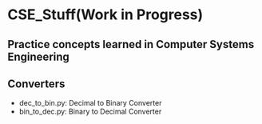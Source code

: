 # CSE_Stuff(Work in Progress)
## Practice concepts learned in Computer Systems Engineering 
## Converters
 - dec_to_bin.py: Decimal to Binary Converter
 - bin_to_dec.py: Binary to Decimal Converter
